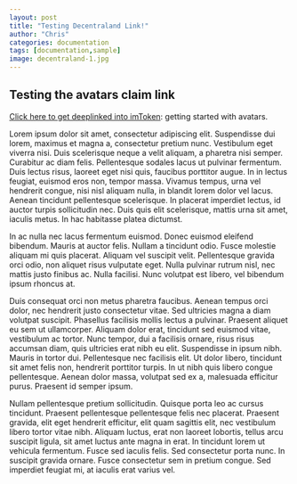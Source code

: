 ```yaml
---
layout: post
title: "Testing Decentraland Link!"
author: "Chris"
categories: documentation
tags: [documentation,sample]
image: decentraland-1.jpg
---
```



## Testing the avatars claim link

[Click here to get deeplinked into imToken](imtokenv2://navigate/DappView?url=https://claim.decentraland.org): getting started with avatars.

Lorem ipsum dolor sit amet, consectetur adipiscing elit. Suspendisse dui lorem, maximus et magna a, consectetur pretium nunc. Vestibulum eget viverra nisi. Duis scelerisque neque a velit aliquam, a pharetra nisi semper. Curabitur ac diam felis. Pellentesque sodales lacus ut pulvinar fermentum. Duis lectus risus, laoreet eget nisi quis, faucibus porttitor augue. In in lectus feugiat, euismod eros non, tempor massa. Vivamus tempus, urna vel hendrerit congue, nisi nisl aliquam nulla, in blandit lorem dolor vel lacus. Aenean tincidunt pellentesque scelerisque. In placerat imperdiet lectus, id auctor turpis sollicitudin nec. Duis quis elit scelerisque, mattis urna sit amet, iaculis metus. In hac habitasse platea dictumst.

In ac nulla nec lacus fermentum euismod. Donec euismod eleifend bibendum. Mauris at auctor felis. Nullam a tincidunt odio. Fusce molestie aliquam mi quis placerat. Aliquam vel suscipit velit. Pellentesque gravida orci odio, non aliquet risus vulputate eget. Nulla pulvinar rutrum nisl, nec mattis justo finibus ac. Nulla facilisi. Nunc volutpat est libero, vel bibendum ipsum rhoncus at.

Duis consequat orci non metus pharetra faucibus. Aenean tempus orci dolor, nec hendrerit justo consectetur vitae. Sed ultricies magna a diam volutpat suscipit. Phasellus facilisis mollis lectus a pulvinar. Praesent aliquet eu sem ut ullamcorper. Aliquam dolor erat, tincidunt sed euismod vitae, vestibulum ac tortor. Nunc tempor, dui a facilisis ornare, risus risus accumsan diam, quis ultricies erat nibh eu elit. Suspendisse in ipsum nibh. Mauris in tortor dui. Pellentesque nec facilisis elit. Ut dolor libero, tincidunt sit amet felis non, hendrerit porttitor turpis. In ut nibh quis libero congue pellentesque. Aenean dolor massa, volutpat sed ex a, malesuada efficitur purus. Praesent id semper ipsum.

Nullam pellentesque pretium sollicitudin. Quisque porta leo ac cursus tincidunt. Praesent pellentesque pellentesque felis nec placerat. Praesent gravida, elit eget hendrerit efficitur, elit quam sagittis elit, nec vestibulum libero tortor vitae nibh. Aliquam luctus, erat non laoreet lobortis, tellus arcu suscipit ligula, sit amet luctus ante magna in erat. In tincidunt lorem ut vehicula fermentum. Fusce sed iaculis felis. Sed consectetur porta nunc. In suscipit gravida ornare. Fusce consectetur sem in pretium congue. Sed imperdiet feugiat mi, at iaculis erat varius vel.

